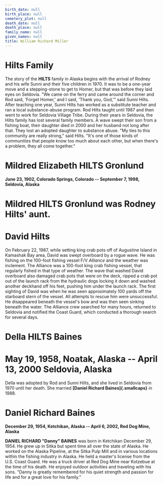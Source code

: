 ```yaml
---
birth_date: null
birth_place: null
cemetery_plot: null
death_date: null
death_place: null
family_name: null
given_names: null
title: William Richard Miller
---
```


# Hilts Family

The story of the **HILTS** family in Alaska begins with the arrival of
Rodney and his wife Sunni and their five children in 1970. It was to be
a one-year move and a stepping-stone to get to Homer, but that was
before they laid eyes on Seldovia. \"We came on the ferry and came
around the corner and Rod said, \'Forget Homer,\' and I said, \'Thank
you, God,\'\" said Sunni Hilts. After teaching one year, Sunni Hilts has
worked as a substitute teacher and ran a local substance-abuse program.
Rod Hilts taught until 1987 and then went to work for Seldovia Village
Tribe. During their years in Seldovia, the Hilts family has lost several
family members. A wave swept their son from a fishing boat, their
daughter died in 2000 and her husband not long after that. They lost an
adopted daughter to substance abuse. \"My ties to this community are
really strong,\" said Hilts. \"It\'s one of those kinds of communities
that people know too much about each other, but when there\'s a problem,
they all come together.\"

# Mildred Elizabeth HILTS Gronlund

**June 23, 1902, Colorado Springs, Colorado -- September 7, 1998,
Seldovia, Alaska**

# Mildred HILTS Gronlund was Rodney Hilts' aunt.

# David Hilts

On February 22, 1987, while setting king crab pots off of Augustine
Island in Kamashak Bay area, David was swept overboard by a rogue wave.
He was fishing on the 100-foot fishing vessel F/V *Alliance* and the
weather was inclement. The Alliance was a 100-foot king crab fishing
vessel, that regularly fished in that type of weather. The wave that
washed David overboard also damaged crab pots that were on the deck,
ripped a crab pot out of the launch rack from the hydraulic dogs locking
it down and washed another deckhand off his feet, pushing him under the
launch rack. The first sighting of David was when he was seen
approximately 100 yards off the starboard stern of the vessel. All
attempts to rescue him were unsuccessful. He disappeared beneath the
vessel's bow and was then seen sinking beneath the water. The Alliance
crew searched for many hours, returned to Seldovia and notified the
Coast Guard, which conducted a thorough search for several days.

# Della HILTS Baines

# May 19, 1958, Noatak, Alaska -- April 13, 2000 Seldovia, Alaska

Della was adopted by Rod and Sunni Hilts, and she lived in Seldovia from
1970 until her death. She married **[Daniel Richard
Baines]{.smallcaps}** in 1988.

# Daniel Richard Baines

**December 29, 1954, Ketchikan, Alaska -- April 6, 2002, Red Dog Mine,
Alaska**

**DANIEL RICHARD "Danny" BAINES** was born in Ketchikan
December 29, 1954. He grew up in Sitka but spent time all over the state
of Alaska. He worked on the Alaska Pipeline, at the Sitka Pulp Mill and
in various locations within the fishing industry in Alaska. He held a
master's license from the U.S. Coast Guard. He was a truck driver at Red
Dog Mine near Kotzebue at the time of his death. He enjoyed outdoor
activities and traveling with his sons. \"Danny is greatly remembered
for his quiet strength and passion for life and for a great love for his
family.\"
